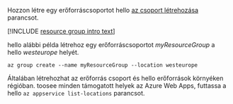 Hozzon létre egy erőforráscsoportot hello [az csoport létrehozása](/cli/azure/group#create) parancsot.

[!INCLUDE [resource group intro text](resource-group.md)]

hello alábbi példa létrehoz egy erőforráscsoportot *myResourceGroup* a hello *westeurope* helyét.

```azurecli-interactive
az group create --name myResourceGroup --location westeurope
```

Általában létrehozhat az erőforrás csoport és hello erőforrások környéken régióban. toosee minden támogatott helyek az Azure Web Apps, futtassa a hello `az appservice list-locations` parancsot. 

